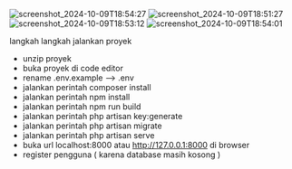 
![screenshot_2024-10-09T18:54:27](https://github.com/user-attachments/assets/2e204675-f802-4438-af03-8bbd574fcd63)
![screenshot_2024-10-09T18:51:27](https://github.com/user-attachments/assets/9d0a185a-cb65-4768-8b3b-adf1d55c00e5)
![screenshot_2024-10-09T18:53:12](https://github.com/user-attachments/assets/3a50a0aa-644a-4f49-aa04-eb64cd846089)
![screenshot_2024-10-09T18:54:01](https://github.com/user-attachments/assets/f80c9d72-d158-4ffd-94b6-30a7fdc06b96)


langkah langkah jalankan proyek
- unzip proyek
- buka proyek di code editor
- rename .env.example --> .env
- jalankan perintah composer install
- jalankan perintah npm install 
- jalankan perintah npm run build
- jalankan perintah php artisan key:generate
- jalankan perintah php artisan migrate 
- jalankan perintah php artisan serve
- buka url localhost:8000 atau http://127.0.0.1:8000 di browser
- register pengguna ( karena database masih kosong )
